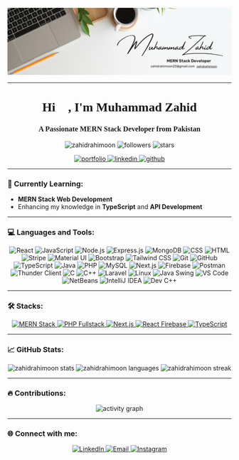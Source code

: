 ![banner](https://github.com/zahidrahimoon/zahidrahimoon/blob/main/banner.png)

---

<h1 align="center" style="font-family: 'Playfair Display', serif;">Hi 👋, I'm Muhammad Zahid</h1>
<h3 align="center" style="font-family: 'Playfair Display', serif;">A Passionate MERN Stack Developer from Pakistan</h3>

<p align="center">
  <img src="https://komarev.com/ghpvc/?username=zahidrahimoon&label=Profile%20views&color=0e75b6&style=flat" alt="zahidrahimoon" /> 
  <img src="https://img.shields.io/github/followers/zahidrahimoon?label=Followers&style=social" alt="followers" />
  <img src="https://img.shields.io/github/stars/zahidrahimoon?label=Stars&style=social" alt="stars" />
</p>

<p align="center">
  <a href="https://zahidrahimoon.netlify.app/">
    <img src="https://img.shields.io/badge/Portfolio-%230A66C2.svg?&style=for-the-badge&logo=portfolio&logoColor=white" alt="portfolio" />
  </a>
  <a href="https://linkedin.com/in/zahidrahimoon">
    <img src="https://img.shields.io/badge/LinkedIn-%230A66C2.svg?&style=for-the-badge&logo=linkedin&logoColor=white" alt="linkedin"/>
  </a>
  <a href="https://github.com/zahidrahimoon">
    <img src="https://img.shields.io/badge/GitHub-%2312100E.svg?&style=for-the-badge&logo=github&logoColor=white" alt="github"/>
  </a>
</p>

---

### 🌱 Currently Learning:
- **MERN Stack Web Development** 
- Enhancing my knowledge in **TypeScript** and **API Development**

---

### 💻 Languages and Tools:

<p align="center">
  <img alt="React" src="https://img.shields.io/badge/React-20232A?style=for-the-badge&logo=react&logoColor=61DAFB"/>
  <img alt="JavaScript" src="https://img.shields.io/badge/JavaScript-323330?style=for-the-badge&logo=javascript&logoColor=F7DF1E"/>
  <img alt="Node.js" src="https://img.shields.io/badge/Node.js-43853D?style=for-the-badge&logo=node.js&logoColor=white"/>
  <img alt="Express.js" src="https://img.shields.io/badge/Express.js-404D59?style=for-the-badge&logo=express&logoColor=white"/>
  <img alt="MongoDB" src="https://img.shields.io/badge/MongoDB-4EA94B?style=for-the-badge&logo=mongodb&logoColor=white"/>
  <img alt="CSS" src="https://img.shields.io/badge/CSS-239120?&style=for-the-badge&logo=css3&logoColor=black"/>
  <img alt="HTML" src="https://img.shields.io/badge/HTML-239120?style=for-the-badge&logo=html5&logoColor=black"/>
  <img alt="Stripe" src="https://img.shields.io/badge/Stripe-626CD9?style=for-the-badge&logo=Stripe&logoColor=white"/>
  <img alt="Material UI" src="https://img.shields.io/badge/Material--UI-0081CB?style=for-the-badge&logo=material-ui&logoColor=white"/>
  <img alt="Bootstrap" src="https://img.shields.io/badge/Bootstrap-563D7C?style=for-the-badge&logo=bootstrap&logoColor=white"/>
  <img alt="Tailwind CSS" src="https://img.shields.io/badge/Tailwind_CSS-38B2AC?style=for-the-badge&logo=tailwind-css&logoColor=white"/>
  <img alt="Git" src="https://img.shields.io/badge/Git-F05032?style=for-the-badge&logo=git&logoColor=white"/>
  <img alt="GitHub" src="https://img.shields.io/badge/GitHub-181717?style=for-the-badge&logo=github&logoColor=white"/>
  <img alt="TypeScript" src="https://img.shields.io/badge/TypeScript-007ACC?style=for-the-badge&logo=typescript&logoColor=white"/>
  <img alt="Java" src="https://img.shields.io/badge/Java-ED8B00?style=for-the-badge&logo=java&logoColor=white"/>
  <img alt="PHP" src="https://img.shields.io/badge/PHP-777BB4?style=for-the-badge&logo=php&logoColor=white"/>
  <img alt="MySQL" src="https://img.shields.io/badge/MySQL-4479A1?style=for-the-badge&logo=mysql&logoColor=white"/>
  <img alt="Next.js" src="https://img.shields.io/badge/Next.js-000000?style=for-the-badge&logo=next.js&logoColor=white"/>
  <img alt="Firebase" src="https://img.shields.io/badge/Firebase-FFCA28?style=for-the-badge&logo=firebase&logoColor=black"/>
  <img alt="Postman" src="https://img.shields.io/badge/Postman-FF6C37?style=for-the-badge&logo=postman&logoColor=white"/>
  <img alt="Thunder Client" src="https://img.shields.io/badge/Thunder%20Client-5849BE?style=for-the-badge&logo=thunder-client&logoColor=white"/>
  <img alt="C" src="https://img.shields.io/badge/C-00599C?style=for-the-badge&logo=c&logoColor=white"/>
  <img alt="C++" src="https://img.shields.io/badge/C++-00599C?style=for-the-badge&logo=c%2B%2B&logoColor=white"/>
  <img alt="Laravel" src="https://img.shields.io/badge/Laravel-FF2D20?style=for-the-badge&logo=laravel&logoColor=white"/>
  <img alt="Linux" src="https://img.shields.io/badge/Linux-FCC624?style=for-the-badge&logo=linux&logoColor=black"/>
  <img alt="Java Swing" src="https://img.shields.io/badge/Java%20Swing-5382A1?style=for-the-badge&logo=java&logoColor=white"/>
  <img alt="VS Code" src="https://img.shields.io/badge/VS%20Code-007ACC?style=for-the-badge&logo=visual-studio-code&logoColor=white"/>
  <img alt="NetBeans" src="https://img.shields.io/badge/NetBeans-1B6AC6?style=for-the-badge&logo=apache-netbeans-ide&logoColor=white"/>
  <img alt="IntelliJ IDEA" src="https://img.shields.io/badge/IntelliJ%20IDEA-000000?style=for-the-badge&logo=intellij-idea&logoColor=white"/>
  <img alt="Dev C++" src="https://img.shields.io/badge/Dev%20C++-003A63?style=for-the-badge&logo=dev-cplusplus&logoColor=white"/>
</p>


---

### 🛠️ Stacks:

<div align="center">
  <a href="https://www.mongodb.com/mern-stack" target="_blank">
    <img src="https://img.shields.io/badge/MERN%20Stack-4E535A?style=for-the-badge&logo=mongodb&logoColor=47A248&labelColor=20232A&label=Stack" alt="MERN Stack"/>
  </a>
  <a href="https://www.php.net/" target="_blank">
    <img src="https://img.shields.io/badge/PHP%20Fullstack-4F5D95?style=for-the-badge&logo=php&logoColor=white&labelColor=20232A&label=Fullstack" alt="PHP Fullstack"/>
  </a>
  <a href="https://nextjs.org/" target="_blank">
    <img src="https://img.shields.io/badge/Next.js-000000?style=for-the-badge&logo=next.js&logoColor=white&labelColor=20232A&label=Framework" alt="Next.js"/>
  </a>
  <a href="https://firebase.google.com/" target="_blank">
    <img src="https://img.shields.io/badge/React%20Firebase-FFCB2B?style=for-the-badge&logo=firebase&logoColor=black&labelColor=20232A&label=Fullstack" alt="React Firebase"/>
  </a>
  <a href="https://www.typescriptlang.org/" target="_blank">
    <img src="https://img.shields.io/badge/TypeScript-007ACC?style=for-the-badge&logo=typescript&logoColor=white&labelColor=20232A&label=Frontend" alt="TypeScript"/>
  </a>
</div>


---

### 📈 GitHub Stats:
<p align="center">
  <img src="https://github-readme-stats.vercel.app/api?username=zahidrahimoon&show_icons=true&count_private=true&theme=radical" alt="zahidrahimoon stats"/>
  <img src="https://github-readme-stats.vercel.app/api/top-langs/?username=zahidrahimoon&layout=compact&theme=radical" alt="zahidrahimoon languages"/>
  <img src="https://github-readme-streak-stats.herokuapp.com/?user=zahidrahimoon&theme=radical" alt="zahidrahimoon streak"/>
</p>

---

### 🔥 Contributions:
<p align="center">
  <img src="https://github-readme-activity-graph.vercel.app/graph?username=zahidrahimoon&bg_color=0d1117&color=5BCDEC&line=5BCDEC&point=FFFFFF&area=true" alt="activity graph" />
</p>

---

### 🌐 Connect with me:
<p align="center">
  <a href="https://linkedin.com/in/zahidrahimoon">
    <img src="https://img.shields.io/badge/LinkedIn-%230A66C2.svg?&style=for-the-badge&logo=linkedin&logoColor=white" alt="LinkedIn"/>
  </a>
  <a href="mailto:zahidrahimoon22@gmail.com">
    <img src="https://img.shields.io/badge/Email-D14836?style=for-the-badge&logo=gmail&logoColor=white" alt="Email"/>
  </a>
  <a href="https://instagram.com/webdev_with_zahid">
    <img src="https://img.shields.io/badge/Instagram-%23E4405F.svg?&style=for-the-badge&logo=instagram&logoColor=white" alt="Instagram"/>
  </a>
</p>
